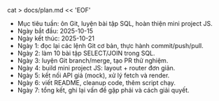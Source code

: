 

cat > docs/plan.md << 'EOF'
- Mục tiêu tuần: ôn Git, luyện bài tập SQL, hoàn thiện mini project JS.
- Ngày bắt đầu: 2025-10-15
- Ngày kết thúc: 2025-10-21
- Ngày 1: đọc lại các lệnh Git cơ bản, thực hành commit/push/pull.
- Ngày 2: làm 10 bài tập SELECT/JOIN trong SQL.
- Ngày 3: luyện Git branch/merge, tạo PR thử nghiệm.
- Ngày 4: build mini project JS: layout + router đơn giản.
- Ngày 5: kết nối API giả (mock), xử lý fetch và render.
- Ngày 6: viết README, cleanup code, thêm script chạy.
- Ngày 7: tổng kết, ghi lại vấn đề gặp phải và cách giải quyết.
